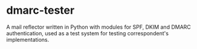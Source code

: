 # dmarc-tester
A mail reflector written in Python with modules for SPF, DKIM and DMARC authentication, used as a test system for testing correspondent's implementations.
